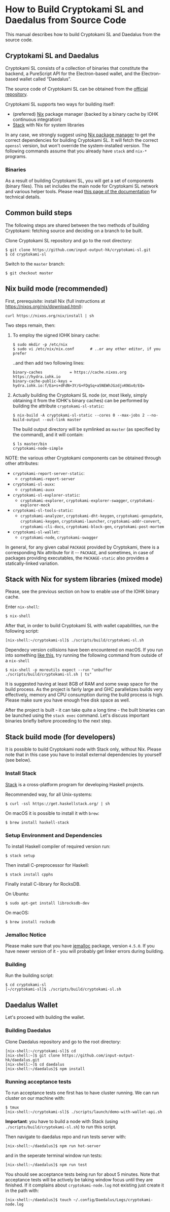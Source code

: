 # How to Build Cryptokami SL and Daedalus from Source Code

This manual describes how to build Cryptokami SL and Daedalus from the source code.

## Cryptokami SL and Daedalus

Cryptokami SL consists of a collection of binaries that constitute
the backend, a PureScript API for the Electron-based wallet, and the
Electron-based wallet called “Daedalus”.

The source code of Cryptokami SL can be obtained from the
[official repository](https://github.com/input-output-hk/cryptokami-sl).

Cryptokami SL supports two ways for building itself:

-   (preferred) [Nix](https://nixos.org/nix/) package manager (backed by a binary cache by IOHK continuous integration)
-   [Stack](https://haskellstack.org) with Nix for system libraries

In any case, we strongly suggest using [Nix package manager](https://nixos.org/nix/download.html)
to get the correct dependencies for building Cryptokami SL. It will fetch the correct `openssl` version,
but won't override the system-installed version. The following commands assume that you already have
`stack` and `nix-*` programs.

### Binaries

As a result of building Cryptokami SL, you will get a set of components (binary files). This set includes
the main node for Cryptokami SL network and various helper tools. Please read
[this page of the documentation](https://cryptokamidocs.com/technical/cli-options/) for technical details.

## Common build steps

The following steps are shared between the two methods of building Cryptokami: fetching source and deciding
on a branch to be built.

Clone Cryptokami SL repository and go to the root directory:

    $ git clone https://github.com/input-output-hk/cryptokami-sl.git
    $ cd cryptokami-sl

Switch to the `master` branch:

    $ git checkout master

## Nix build mode (recommended)

First, prerequisite: install Nix (full instructions at https://nixos.org/nix/download.html):

    curl https://nixos.org/nix/install | sh

Two steps remain, then:

1.  To employ the signed IOHK binary cache:

        $ sudo mkdir -p /etc/nix
        $ sudo vi /etc/nix/nix.conf       # ..or any other editor, if you prefer

    ..and then add two following lines:

        binary-caches            = https://cache.nixos.org https://hydra.iohk.io
        binary-cache-public-keys = hydra.iohk.io:f/Ea+s+dFdN+3Y/G+FDgSq+a5NEWhJGzdjvKNGv0/EQ=

2.  Actually building the Cryptokami SL node (or, most likely, simply obtaining it
    from the IOHK's binary caches) can be performed by building the attribute `cryptokami-sl-static`:

        $ nix-build -A cryptokami-sl-static --cores 0 --max-jobs 2 --no-build-output --out-link master

    The build output directory will be symlinked as `master` (as specified by the command), and it will contain:

        $ ls master/bin
        cryptokami-node-simple

NOTE: the various other Cryptokami components can be obtained through other attributes:

-  `cryptokami-report-server-static`:
   - `cryptokami-report-server`
-  `cryptokami-sl-auxx`:
   - `cryptokami-auxx`
-  `cryptokami-sl-explorer-static`:
   - `cryptokami-explorer`, `cryptokami-explorer-swagger`, `cryptokami-explorer-mock`
-  `cryptokami-sl-tools-static`:
   - `cryptokami-analyzer`, `cryptokami-dht-keygen`, `cryptokami-genupdate`, `cryptokami-keygen`, `cryptokami-launcher`, `cryptokami-addr-convert`, `cryptokami-cli-docs`, `cryptokami-block-gen`, `cryptokami-post-mortem`
-  `cryptokami-sl-wallet`:
   - `cryptokami-node`, `cryptokami-swagger`

In general, for any given cabal `PACKAGE` provided by Cryptokami, there is a
corresponding Nix attribute for it -- `PACKAGE`, and sometimes, in case of
packages providing executables, the `PACKAGE-static` also provides a
statically-linked variation.

## Stack with Nix for system libraries (mixed mode)

Please, see the previous section on how to enable use of the IOHK binary cache.

Enter `nix-shell`:

    $ nix-shell

After that, in order to build Cryptokami SL with wallet capabilities, run the following script:

    [nix-shell:~/cryptokami-sl]$ ./scripts/build/cryptokami-sl.sh

Dependecy version collisions have been encountered on macOS. If you run into something
[like this](https://github.com/input-output-hk/cryptokami-sl/issues/2230#issuecomment-354881696),
try running the following command from outside of a `nix-shell`

    $ nix-shell -p moreutils expect --run "unbuffer ./scripts/build/cryptokami-sl.sh | ts"

It is suggested having at least 8GB of RAM and some swap space for the build process. As the project
is fairly large and GHC parallelizes builds very effectively, memory and CPU consumption during the
build process is high. Please make sure you have enough free disk space as well.

After the project is built - it can take quite a long time -  the built binaries can be launched using
the `stack exec` command. Let's discuss important binaries briefly before proceeding to the next step.

## Stack build mode (for developers)

It is possible to build Cryptokami node with Stack only, without Nix.
Please note that in this case you have to install external dependencies
by yourself (see below).

### Install Stack

[Stack](https://docs.haskellstack.org/en/stable/README/) is a cross-platform program
for developing Haskell projects.

Recommended way, for all Unix-systems:

    $ curl -ssl https://get.haskellstack.org/ | sh

On macOS it is possible to install it with `brew`:

    $ brew install haskell-stack

### Setup Environment and Dependencies

To install Haskell compiler of required version run:

    $ stack setup

Then install C-preprocessor for Haskell:

    $ stack install cpphs

Finally install C-library for RocksDB.

On Ubuntu:

    $ sudo apt-get install librocksdb-dev

On macOS:

    $ brew install rocksdb

### Jemalloc Notice

Please make sure that you have [jemalloc](http://jemalloc.net/) package, version `4.5.0`.
If you have newer version of it - you will probably get linker errors during building.

### Building

Run the building script:

    $ cd cryptokami-sl
    [~/cryptokami-sl]$ ./scripts/build/cryptokami-sl.sh

## Daedalus Wallet

Let's proceed with building the wallet.

### Building Daedalus

Clone Daedalus repository and go to the root directory:

    [nix-shell:~/cryptokami-sl]$ cd
    [nix-shell:~]$ git clone https://github.com/input-output-hk/daedalus.git
    [nix-shell:~]$ cd daedalus
    [nix-shell:~/daedalus]$ npm install

### Running acceptance tests

To run acceptance tests one first has to have cluster running. We can run cluster on our machine with:

    $ tmux
    [nix-shell:~/cryptokami-sl]$ ./scripts/launch/demo-with-wallet-api.sh

**Important**: you have to build a node with Stack (using `./scripts/build/cryptokami-sl.sh`) to run this
script.

Then navigate to daedalus repo and run tests server with:

    [nix-shell:~/daedalus]$ npm run hot-server

and in the seperate terminal window run tests:

    [nix-shell:~/daedalus]$ npm run test

You should see acceptance tests being run for about 5 minutes. Note that acceptance tests will be actively
be taking window focus until they are finished. If it complains about `cryptokami-node.log` not existing just
create it in the path with:

    [nix-shell:~/daedalus]$ touch ~/.config/Daedalus/Logs/cryptokami-node.log
